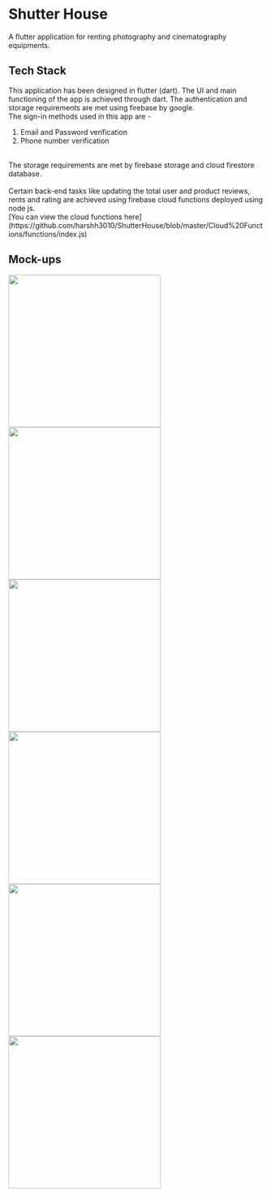 # Shutter House
A flutter application for renting photography and cinematography equipments.

## Tech Stack
This application has been designed in flutter (dart). The UI and main functioning of the app is achieved through dart. The authentication and storage requirements are met using firebase by google.
<br>
The sign-in methods used in this app are -<br>
1. Email and Password verification<br>
2. Phone number verification<br>
<br>
The storage requirements are met by firebase storage and cloud firestore database.
<br><br>
Certain back-end tasks like updating the total user and product reviews, rents and rating are achieved using firebase cloud functions deployed using node js.
<br>
[You can view the cloud functions here](https://github.com/harshh3010/ShutterHouse/blob/master/Cloud%20Functions/functions/index.js)

## Mock-ups
<img src="https://github.com/harshh3010/ShutterHouse/blob/master/Mockups/HomeScreen.png" width="300px">
<img src="https://github.com/harshh3010/ShutterHouse/blob/master/Mockups/ProfileScreen.png" width="300px">
<img src="https://github.com/harshh3010/ShutterHouse/blob/master/Mockups/RentScreen.png" width="300px">
<img src="https://github.com/harshh3010/ShutterHouse/blob/master/Mockups/CategoryScreen.png" width="300px">
<img src="https://github.com/harshh3010/ShutterHouse/blob/master/Mockups/ProductScreen1.png" width="300px">
<img src="https://github.com/harshh3010/ShutterHouse/blob/master/Mockups/ProductScreen2.png" width="300px">



